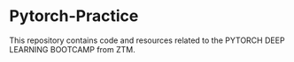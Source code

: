 # Pytorch-Practice
This repository contains code and resources related to the PYTORCH DEEP LEARNING BOOTCAMP from ZTM.
